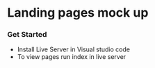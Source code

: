# Landing pages mock up

### Get Started

- Install Live Server in Visual studio code
- To view pages run index in live server
